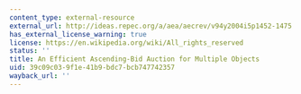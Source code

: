```yaml
---
content_type: external-resource
external_url: http://ideas.repec.org/a/aea/aecrev/v94y2004i5p1452-1475.html
has_external_license_warning: true
license: https://en.wikipedia.org/wiki/All_rights_reserved
status: ''
title: An Efficient Ascending-Bid Auction for Multiple Objects
uid: 39c09c03-9f1e-41b9-bdc7-bcb747742357
wayback_url: ''
---
```

